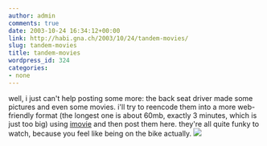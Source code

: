 ```yaml
---
author: admin
comments: true
date: 2003-10-24 16:34:12+00:00
link: http://habi.gna.ch/2003/10/24/tandem-movies/
slug: tandem-movies
title: tandem-movies
wordpress_id: 324
categories:
- none
---
```


well, i just can't help posting some more:
the back seat driver made some pictures and even some movies.
i'll try to reencode them into a more web-friendly format (the longest one is about 60mb, exactly 3 minutes, which is just too big) using [imovie](http://www.apple.com/imovie/) and then post them here. 
they're all quite funky to watch, because you feel like being on the bike actually.
[![](http://habi.gna.ch/blog/images/tandemmovies-tm.jpg)](http://habi.gna.ch/blog/images/tandemmovies.jpg)
